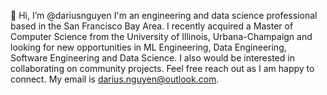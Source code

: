 👋 Hi, I’m @dariusnguyen
I'm an engineering and data science professional based in the San Francisco Bay Area.
I recently acquired a Master of Computer Science from the University of Illinois, Urbana-Champaign and looking for new opportunities in ML Engineering, Data Engineering, Software Engineering and Data Science.
I also would be interested in collaborating on community projects.
Feel free reach out as I am happy to connect. My email is darius.nguyen@outlook.com.

<!---
dariusnguyen/dariusnguyen is a ✨ special ✨ repository because its `README.md` (this file) appears on your GitHub profile.
You can click the Preview link to take a look at your changes.
--->
